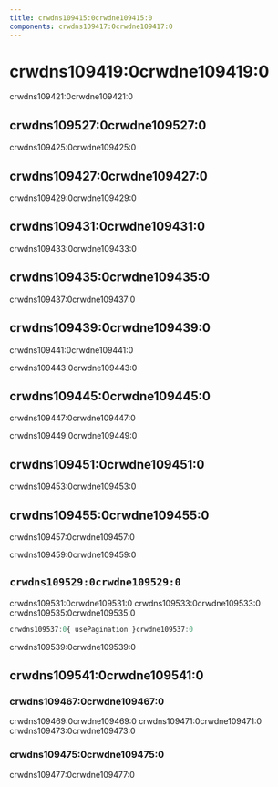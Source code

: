 ```yaml
---
title: crwdns109415:0crwdne109415:0
components: crwdns109417:0crwdne109417:0
---
```


# crwdns109419:0crwdne109419:0

<p class="description">crwdns109421:0crwdne109421:0</p>

## crwdns109527:0crwdne109527:0

crwdns109425:0crwdne109425:0

## crwdns109427:0crwdne109427:0

crwdns109429:0crwdne109429:0

## crwdns109431:0crwdne109431:0

crwdns109433:0crwdne109433:0

## crwdns109435:0crwdne109435:0

crwdns109437:0crwdne109437:0

## crwdns109439:0crwdne109439:0

crwdns109441:0crwdne109441:0

crwdns109443:0crwdne109443:0

## crwdns109445:0crwdne109445:0

crwdns109447:0crwdne109447:0

crwdns109449:0crwdne109449:0

## crwdns109451:0crwdne109451:0

crwdns109453:0crwdne109453:0

## crwdns109455:0crwdne109455:0

crwdns109457:0crwdne109457:0

crwdns109459:0crwdne109459:0

## `crwdns109529:0crwdne109529:0`

crwdns109531:0crwdne109531:0 crwdns109533:0crwdne109533:0 crwdns109535:0crwdne109535:0

```jsx
crwdns109537:0{ usePagination }crwdne109537:0
```

crwdns109539:0crwdne109539:0

## crwdns109541:0crwdne109541:0

### crwdns109467:0crwdne109467:0

crwdns109469:0crwdne109469:0 crwdns109471:0crwdne109471:0 crwdns109473:0crwdne109473:0

### crwdns109475:0crwdne109475:0

crwdns109477:0crwdne109477:0
